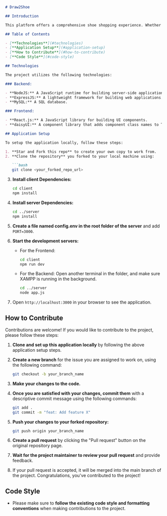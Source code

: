 ```markdown
# Draw2Shoe

## Introduction

This platform offers a comprehensive shoe shopping experience. Whether you're browsing our wide selection or designing your own custom footwear using our user-friendly tools, Draw2Shoe is here to provide an unparalleled experience.

## Table of Contents

- [**Technologies**](#technologies)
- [**Application Setup**](#application-setup)
- [**How to Contribute**](#how-to-contribute)
- [**Code Style**](#code-style)

## Technologies

The project utilizes the following technologies:

### Backend:

- **NodeJS:** A JavaScript runtime for building server-side applications.
- **ExpressJS:** A lightweight framework for building web applications.
- **MySQL:** A SQL database.

### Frontend:

- **React.js:** A JavaScript library for building UI components.
- **daisyUI:** A component library that adds component class names to Tailwind CSS.

## Application Setup

To setup the application locally, follow these steps:

1. **Star and Fork this repo** to create your own copy to work from.
2. **Clone the repository** you forked to your local machine using:

   ```bash
   git clone <your_forked_repo_url>
   ```

3. **Install client Dependencies:**

   ```bash
   cd client
   npm install
   ```

4. **Install server Dependencies:**

   ```bash
   cd ../server
   npm install
   ```

5. **Create a file named config.env in the root folder of the server** and add `PORT=3000`.

6. **Start the development servers:**

   - For the Frontend:

     ```bash
     cd client
     npm run dev
     ```

   - For the Backend: Open another terminal in the folder, and make sure XAMPP is running in the background.

     ```bash
     cd ../server
     node app.js
     ```

7. Open `http://localhost:3000` in your browser to see the application.

## How to Contribute

Contributions are welcome! If you would like to contribute to the project, please follow these steps:

1. **Clone and set up this application locally** by following the above application setup steps.

2. **Create a new branch** for the issue you are assigned to work on, using the following command:

   ```bash
   git checkout -b your_branch_name
   ```

3. **Make your changes to the code.**

4. **Once you are satisfied with your changes, commit them** with a descriptive commit message using the following commands:

   ```bash
   git add .
   git commit -m "feat: Add feature X"
   ```

5. **Push your changes to your forked repository:**

   ```bash
   git push origin your_branch_name
   ```

6. **Create a pull request** by clicking the "Pull request" button on the original repository page.

7. **Wait for the project maintainer to review your pull request** and provide feedback.

8. If your pull request is accepted, it will be merged into the main branch of the project. Congratulations, you've contributed to the project!

## Code Style

- Please make sure to **follow the existing code style and formatting conventions** when making contributions to the project.
```

